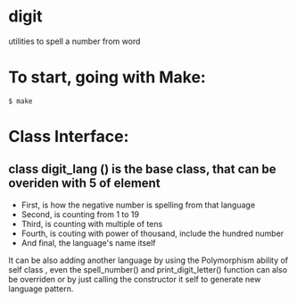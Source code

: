 # digit
 utilities to spell a number from word

# To start, going with Make:
    $ make

# Class Interface:
## class digit_lang () is the base class, that can be overiden with 5 of element
- First, is how the negative number is spelling from that language
- Second, is counting from 1 to 19
- Third, is counting with multiple of tens
- Fourth, is couting with power of thousand, include the hundred number
- And final, the language's name itself

It can be also adding another language by using the Polymorphism ability of self class , even the spell_number() and print_digit_letter() function can also be overriden or by just calling the constructor it self to generate new language pattern.